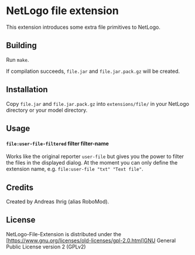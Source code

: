 # NetLogo file extension

This extension introduces some extra file primitives to NetLogo.

## Building

Run `make`.

If compilation succeeds, `file.jar` and `file.jar.pack.gz` will be created.

## Installation

Copy `file.jar` and `file.jar.pack.gz` into `extensions/file/` in your NetLogo directory or your model directory.

## Usage

#### `file:user-file-filtered` filter filter-name

Works like the original reporter `user-file` but gives you the power to filter the files in the displayed dialog.
At the moment you can only define the extension name, e.g. `file:user-file "txt" "Text file"`.

## Credits

Created by Andreas Ihrig (alias RoboMod).

## License

NetLogo-File-Extension is distributed under the [https://www.gnu.org/licenses/old-licenses/gpl-2.0.html]GNU General Public License version 2 (GPLv2)